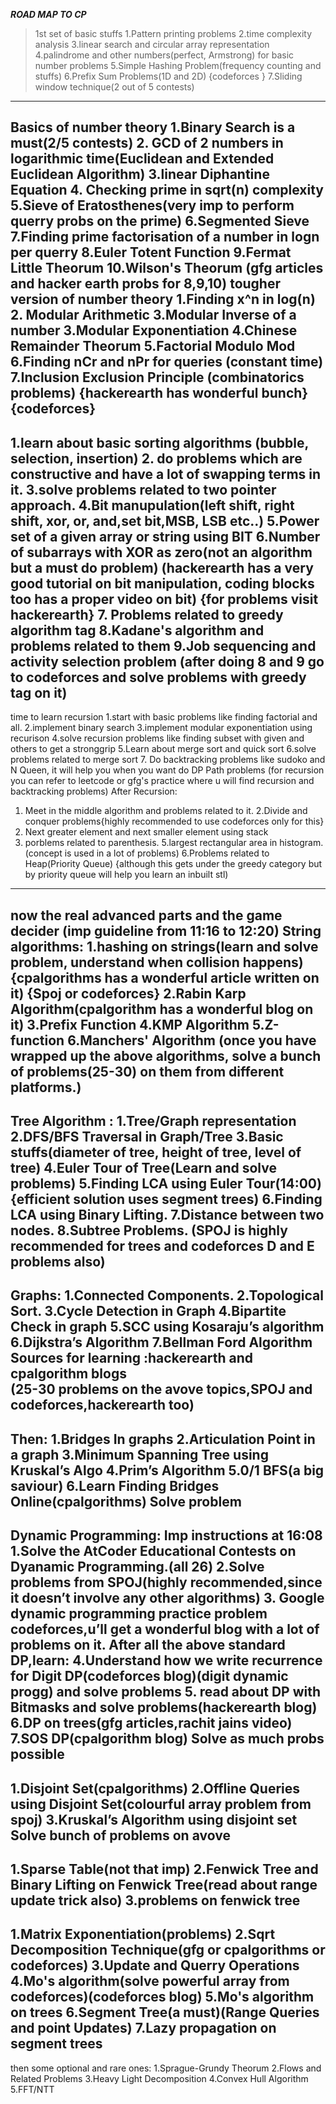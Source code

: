 ***ROAD MAP TO CP***

>1st set of basic stuffs
1.Pattern printing problems
2.time complexity analysis
3.linear search and circular array representation 
4.palindrome and other numbers(perfect, Armstrong) for basic number problems
5.Simple Hashing Problem(frequency counting and stuffs) 
6.Prefix Sum Problems(1D and 2D) {codeforces } 
7.Sliding window technique(2 out of 5 contests) 
-----------------------------------------------------------------------------------------------------------

 Basics of number theory
1.Binary Search is a must(2/5 contests) 
2. GCD of 2 numbers in logarithmic time(Euclidean and Extended Euclidean Algorithm) 
3.linear Diphantine Equation
4. Checking prime in sqrt(n) complexity 
5.Sieve of Eratosthenes(very imp to perform querry probs on the prime) 
6.Segmented Sieve
7.Finding prime factorisation of a number in logn per querry
8.Euler Totent Function
9.Fermat Little Theorum
10.Wilson's Theorum
(gfg articles and hacker earth probs for 8,9,10)
tougher version of number theory
1.Finding x^n in log(n) 
2. Modular Arithmetic
3.Modular Inverse of a number
3.Modular Exponentiation
4.Chinese Remainder Theorum
5.Factorial Modulo Mod
6.Finding nCr and nPr for queries (constant time) 
7.Inclusion Exclusion Principle (combinatorics problems) {hackerearth has wonderful bunch} {codeforces}
----------------------------------------------------------------------------

1.learn about basic sorting algorithms (bubble, selection, insertion) 
2. do problems which are constructive and have a lot of swapping terms in it. 
3.solve problems related to two pointer approach. 
4.Bit manupulation(left shift, right shift, xor, or, and,set bit,MSB, LSB etc..) 
5.Power set of a given array or string using BIT
6.Number of subarrays with XOR as zero(not an algorithm but a must do problem)
(hackerearth has a very good tutorial on bit manipulation, coding blocks too has a proper video on bit) {for problems visit hackerearth} 
7. Problems related to greedy algorithm tag
8.Kadane's algorithm and problems related to them
9.Job sequencing and activity selection problem 
(after doing 8 and 9 go to codeforces and solve problems with greedy tag on it)
---------------------------------------------------------------------------- 

time to learn recursion
1.start with basic problems like finding factorial and all. 
2.implement binary search
3.implement modular exponentiation using recurison
4.solve recursion problems like finding subset with given and others to get a stronggrip
5.Learn about merge sort and quick sort 
6.solve problems related to merge sort
7. Do backtracking problems like sudoko and N Queen, it will help you when you want do DP Path problems
(for recursion you can refer to leetcode or gfg's practice where u will find recursion and backtracking problems) 
After Recursion:
1. Meet in the middle algorithm and problems related to it. 
2.Divide and conquer problems{highly recommended to use codeforces only for this} 
3. Next greater element and next smaller element using stack
4. porblems related to parenthesis. 
5.largest rectangular area in histogram. (concept is used in a lot of problems) 
6.Problems related to Heap(Priority Queue) {although this gets under the greedy category but by priority queue will help you learn an inbuilt stl)
---------------------------------------------------------------------------- 
now the real advanced parts and the game decider
(imp guideline from 11:16 to 12:20)
String algorithms:
1.hashing on strings(learn and solve problem, understand when collision happens) {cpalgorithms has a wonderful article written on it) {Spoj or codeforces} 
2.Rabin Karp Algorithm(cpalgorithm has a wonderful blog on it) 
3.Prefix Function
4.KMP Algorithm 
5.Z-function
6.Manchers' Algorithm 
(once you have wrapped up the above algorithms, solve a bunch of problems(25-30) on them from different platforms.) 
---------------------------------------------------------------------------
Tree Algorithm :
1.Tree/Graph representation
2.DFS/BFS Traversal in Graph/Tree
3.Basic stuffs(diameter of tree, height of tree, level of tree)
4.Euler Tour of Tree(Learn and solve problems)
5.Finding LCA using Euler Tour(14:00){efficient solution uses segment trees)
6.Finding LCA using Binary Lifting.
7.Distance between two nodes.
8.Subtree Problems.
(SPOJ is highly recommended for trees and codeforces D and E problems also)
---------------------------------------------------
Graphs:
1.Connected Components.
2.Topological Sort.
3.Cycle Detection in Graph
4.Bipartite Check in graph
5.SCC using Kosaraju’s  algorithm
6.Dijkstra’s Algorithm
7.Bellman Ford Algorithm
Sources for learning :hackerearth and cpalgorithm blogs  
(25-30 problems on the avove topics,SPOJ and codeforces,hackerearth too)
--------------------------------------------------------------------------------

Then:
1.Bridges In graphs
2.Articulation Point in a graph
3.Minimum Spanning Tree using Kruskal’s  Algo
4.Prim’s Algorithm
5.0/1 BFS(a big saviour)
6.Learn Finding Bridges Online(cpalgorithms)
Solve problem
-------------------------------------------------------------------------

Dynamic Programming:
Imp instructions at 16:08
1.Solve the AtCoder Educational Contests on Dyanamic Programming.(all 26)
2.Solve problems  from SPOJ(highly recommended,since it doesn’t involve any other algorithms)
3. Google dynamic programming practice problem codeforces,u’ll get a wonderful blog with a lot of problems on it.
After all the above standard DP,learn:
4.Understand how we write recurrence for Digit DP(codeforces blog)(digit dynamic progg) and solve problems
5. read about DP with Bitmasks and solve problems(hackerearth blog)
6.DP on trees(gfg articles,rachit jains video)
7.SOS DP(cpalgorithm blog)
Solve as much probs possible
-----------------------------------------------------------------------------

1.Disjoint Set(cpalgorithms)
2.Offline Queries using Disjoint Set(colourful array problem from spoj)
3.Kruskal’s Algorithm using disjoint set
Solve bunch of problems on avove
------------------------------------------------------------------------------------

1.Sparse Table(not that imp)
2.Fenwick Tree and Binary Lifting on Fenwick Tree(read about range update trick also)
3.problems on fenwick tree
-----------------------------------------------------------

1.Matrix Exponentiation(problems)
2.Sqrt Decomposition Technique(gfg or cpalgorithms or codeforces)
3.Update and Querry Operations
4.Mo's algorithm(solve powerful array from codeforces)(codeforces blog)
5.Mo's algorithm on trees
6.Segment Tree(a must)(Range Queries and point Updates)
7.Lazy propagation on segment trees
--------------------------------

then some optional and rare ones:
1.Sprague-Grundy Theorum
2.Flows and Related Problems
3.Heavy Light Decomposition
4.Convex Hull Algorithm
5.FFT/NTT